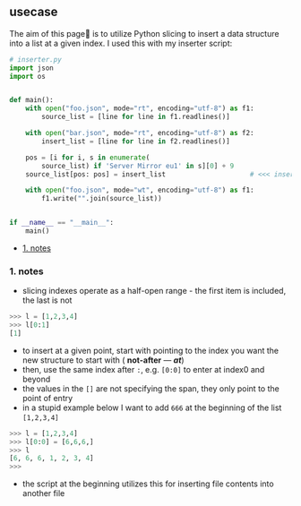 ## usecase
The aim of this page📝 is to utilize Python slicing to insert a data structure into a list at a given index. 
I used this with my inserter script: 

```python
# inserter.py
import json
import os


def main():
    with open("foo.json", mode="rt", encoding="utf-8") as f1:
        source_list = [line for line in f1.readlines()]

    with open("bar.json", mode="rt", encoding="utf-8") as f2:
        insert_list = [line for line in f2.readlines()]

    pos = [i for i, s in enumerate(
        source_list) if 'Server Mirror eu1' in s][0] + 9
    source_list[pos: pos] = insert_list                     # <<< insert insert_list into source_list

    with open("foo.json", mode="wt", encoding="utf-8") as f1:
        f1.write("".join(source_list))


if __name__ == "__main__":
    main()
```

<!-- TOC -->

- [1. notes](#1-notes)

<!-- /TOC -->

### 1. notes
* slicing indexes operate as a half-open range - the first item is included, the last is not

```python
>>> l = [1,2,3,4]
>>> l[0:1]
[1]
```

* to insert at a given point, start with pointing to the index you want the new structure to start with ( **not-after** — ***at***)
* then, use the same index after `:`, e.g. `[0:0]` to enter at index0 and beyond
* the values in the `[]` are not specifying the span, they only point to the point of entry
* in a stupid example below I want to add `666` at the beginning of the list `[1,2,3,4]`

```python
>>> l = [1,2,3,4]
>>> l[0:0] = [6,6,6,]
>>> l
[6, 6, 6, 1, 2, 3, 4]
>>>
```

* the script at the beginning utilizes this for inserting file contents into another file
